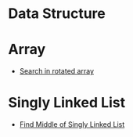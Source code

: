 # Data Structure

# Array
- [Search in rotated array](#)

# Singly Linked List
- [Find Middle of Singly Linked List](https://www.geeksforgeeks.org/write-a-c-function-to-print-the-middle-of-the-linked-list/)
